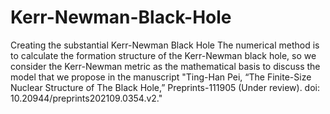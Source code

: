 # Kerr-Newman-Black-Hole
Creating the substantial Kerr-Newman Black Hole
The numerical method is to calculate the formation structure of the Kerr-Newman black hole, so we consider the Kerr-Newman metric as the mathematical basis to discuss the model that we propose in the manuscript "Ting-Han Pei, “The Finite-Size Nuclear Structure of The Black Hole,” Preprints-111905 (Under review). doi: 10.20944/preprints202109.0354.v2."
